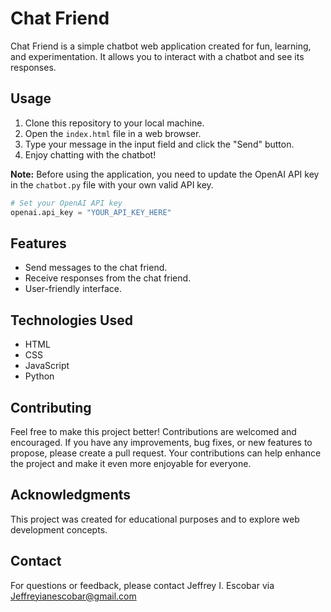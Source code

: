 # Chat Friend

Chat Friend is a simple chatbot web application created for fun, learning, and experimentation. It allows you to interact with a chatbot and see its responses.

## Usage

1. Clone this repository to your local machine.
2. Open the `index.html` file in a web browser.
3. Type your message in the input field and click the "Send" button.
4. Enjoy chatting with the chatbot!

**Note:** Before using the application, you need to update the OpenAI API key in the `chatbot.py` file with your own valid API key.

```python
# Set your OpenAI API key
openai.api_key = "YOUR_API_KEY_HERE"
```

## Features

- Send messages to the chat friend.
- Receive responses from the chat friend.
- User-friendly interface.

## Technologies Used

- HTML
- CSS
- JavaScript
- Python

## Contributing

Feel free to make this project better! Contributions are welcomed and encouraged. If you have any improvements, bug fixes, or new features to propose, please create a pull request. Your contributions can help enhance the project and make it even more enjoyable for everyone.

## Acknowledgments

This project was created for educational purposes and to explore web development concepts.

## Contact

For questions or feedback, please contact Jeffrey I. Escobar via Jeffreyianescobar@gmail.com

